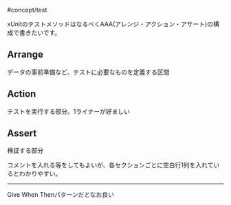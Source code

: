 #concept/test 

xUnitのテストメソッドはなるべくAAA(アレンジ・アクション・アサート)の構成で書きたいです。  

## Arrange
データの事前準備など、テストに必要なものを定義する区間

## Action
テストを実行する部分。1ライナーが好ましい

## Assert
検証する部分

コメントを入れる等をしてもよいが、各セクションごとに空白行1列を入れているとわかりやすい。


---

Give When Thenパターンだとなお良い